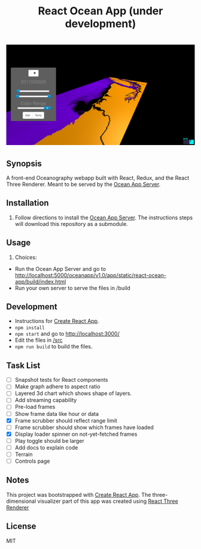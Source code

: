 <h1 align="center">React Ocean App (under development)<h1/>

<p align="center">
    <img src ="public/ScreenShot.png" />
</p>

## Synopsis

A front-end Oceanography webapp built with React, Redux, and the React Three Renderer. Meant to be served by the [Ocean App Server](https://github.com/hardinthepaints/ocean-app-server).

## Installation

1. Follow directions to install the [Ocean App Server](https://github.com/hardinthepaints/ocean-app-server). The instructions steps will download this repository as a submodule. 

## Usage

1. Choices:  
* Run the Ocean App Server and go to [http://localhost:5000/oceanapp/v1.0/app/static/react-ocean-app/build/index.html](http://localhost:5000/oceanapp/v1.0/app/static/react-ocean-app/build/index.html)  
* Run your own server to serve the files in /build

## Development
* Instructions for [Create React App](https://github.com/facebookincubator/create-react-app).
* `npm install`
* `npm start` and go to [http://localhost:3000/](http://localhost:3000/)
* Edit the files in [/src](/src)
* `npm run build` to build the files.

## Task List
- [ ] Snapshot tests for React components
- [ ] Make graph adhere to aspect ratio
- [ ] Layered 3d chart which shows shape of layers.
- [ ] Add streaming capability
- [ ] Pre-load frames
- [ ] Show frame data like hour or data
- [x] Frame scrubber should reflect range limit
- [ ] Frame scrubber should show which frames have loaded
- [x] Display loader spinner on not-yet-fetched frames
- [ ] Play toggle should be larger
- [ ] Add docs to explain code
- [ ] Terrain
- [ ] Controls page

## Notes
This project was bootstrapped with [Create React App](https://github.com/facebookincubator/create-react-app). The three-dimensional visualizer part of this app was created using [React Three Renderer](https://github.com/toxicFork/react-three-renderer/)

## License

MIT



